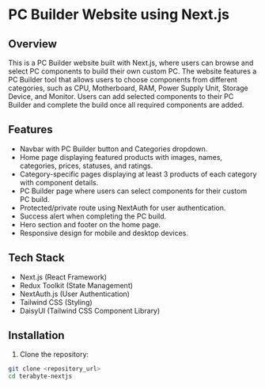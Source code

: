 # PC Builder Website using Next.js

## Overview

This is a PC Builder website built with Next.js, where users can browse and select PC components to build their own custom PC. The website features a PC Builder tool that allows users to choose components from different categories, such as CPU, Motherboard, RAM, Power Supply Unit, Storage Device, and Monitor. Users can add selected components to their PC Builder and complete the build once all required components are added.

## Features

- Navbar with PC Builder button and Categories dropdown.
- Home page displaying featured products with images, names, categories, prices, statuses, and ratings.
- Category-specific pages displaying at least 3 products of each category with component details.
- PC Builder page where users can select components for their custom PC build.
- Protected/private route using NextAuth for user authentication.
- Success alert when completing the PC build.
- Hero section and footer on the home page.
- Responsive design for mobile and desktop devices.

## Tech Stack

- Next.js (React Framework)
- Redux Toolkit (State Management)
- NextAuth.js (User Authentication)
- Tailwind CSS (Styling)
- DaisyUI (Tailwind CSS Component Library)

## Installation

1. Clone the repository:

```bash
git clone <repository_url>
cd terabyte-nextjs
```
